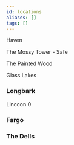 ```yaml
---
id: locations
aliases: []
tags: []
---
```








Haven

The Mossy Tower - Safe

The Painted Wood

Glass Lakes

### Longbark

Linccon 0 


### Fargo


### The Dells
